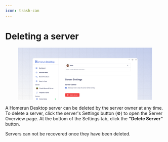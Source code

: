 ```yaml
---
icon: trash-can
---
```


# Deleting a server

<figure><img src="../.gitbook/assets/mock.png" alt=""><figcaption></figcaption></figure>



A Homerun Desktop server can be deleted by the server owner at any time. To delete a server, click the server's Settings button (⚙️) to open the Server Overview page. At the bottom of the Settings tab, click the **"Delete Server"** button.

Servers can not be recovered once they have been deleted.
